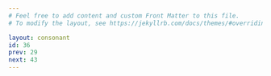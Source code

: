 ```yaml
---
# Feel free to add content and custom Front Matter to this file.
# To modify the layout, see https://jekyllrb.com/docs/themes/#overriding-theme-defaults

layout: consonant
id: 36
prev: 29
next: 43
---
```



